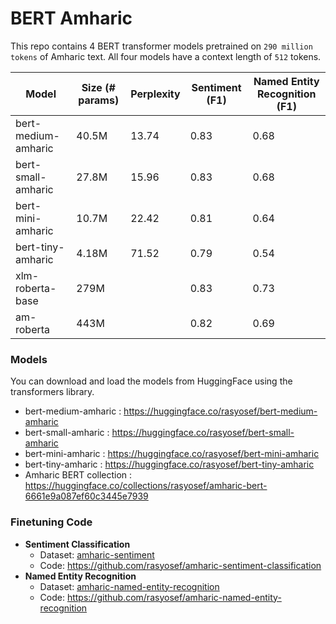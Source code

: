 # BERT Amharic

This repo contains 4 BERT transformer models pretrained on `290 million tokens` of Amharic text. All four models have a context length of `512` tokens.

|Model|Size (# params)| Perplexity|Sentiment (F1)| Named Entity Recognition (F1)|
|-----|---------------|-----------|--------------|------------------------------|
|bert-medium-amharic|40.5M|13.74|0.83|0.68|
|bert-small-amharic|27.8M|15.96|0.83|0.68|
|bert-mini-amharic|10.7M|22.42|0.81|0.64|
|bert-tiny-amharic|4.18M|71.52|0.79|0.54|
|xlm-roberta-base|279M||0.83|0.73|
|am-roberta|443M||0.82|0.69|

### Models
You can download and load the models from HuggingFace using the transformers library.

- bert-medium-amharic : https://huggingface.co/rasyosef/bert-medium-amharic
- bert-small-amharic : https://huggingface.co/rasyosef/bert-small-amharic
- bert-mini-amharic : https://huggingface.co/rasyosef/bert-mini-amharic
- bert-tiny-amharic : https://huggingface.co/rasyosef/bert-tiny-amharic
- Amharic BERT collection : https://huggingface.co/collections/rasyosef/amharic-bert-6661e9a087ef60c3445e7939

### Finetuning Code
- **Sentiment Classification**
  - Dataset: [amharic-sentiment](https://huggingface.co/datasets/rasyosef/amharic-sentiment)
  - Code: https://github.com/rasyosef/amharic-sentiment-classification
- **Named Entity Recognition**
  - Dataset: [amharic-named-entity-recognition](https://huggingface.co/datasets/rasyosef/amharic-named-entity-recognition)
  - Code: https://github.com/rasyosef/amharic-named-entity-recognition
